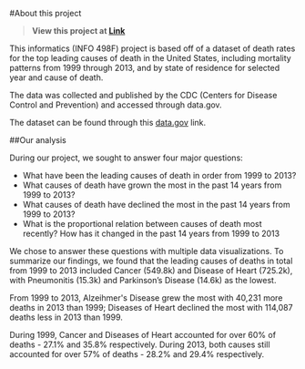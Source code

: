 #About this project

> **View this project at [Link]()**

This informatics (INFO 498F) project is based off of a dataset of death rates for the top leading causes of death in the United States, including mortality patterns from 1999 through 2013, and by state of residence for selected year and cause of death.

The data was collected and published by the CDC (Centers for Disease Control and Prevention) and accessed through data.gov.

The dataset can be found through this [data.gov](http://catalog.data.gov/dataset/age-adjusted-death-rates-for-the-top-10-leading-causes-of-death-united-states-2013/resource/0e603f1d-31bf-4809-8f10-a994b305b379) link.

##Our analysis

During our project, we sought to answer four major questions:

- What have been the leading causes of death in order from 1999 to 2013?
- What causes of death have grown the most in the past 14 years from 1999 to 2013?
- What causes of death have declined the most in the past 14 years from 1999 to 2013?
- What is the proportional relation between causes of death most recently? How has it changed in the past 14 years from 1999 to 2013

We chose to answer these questions with multiple data visualizations. To summarize our findings, we found that the leading causes of deaths in total from 1999 to 2013 included Cancer (549.8k) and Disease of Heart (725.2k), with Pneumonitis (15.3k) and Parkinson’s Disease (14.6k) as the lowest.

From 1999 to 2013, Alzeihmer's Disease grew the most with 40,231 more deaths in 2013 than 1999; Diseases of Heart declined the most with 114,087 deaths less in 2013 than 1999.

During 1999, Cancer and Diseases of Heart accounted for over 60% of deaths - 27.1% and 35.8% respectively. During 2013, both causes still accounted for over 57% of deaths - 28.2% and 29.4% respectively.